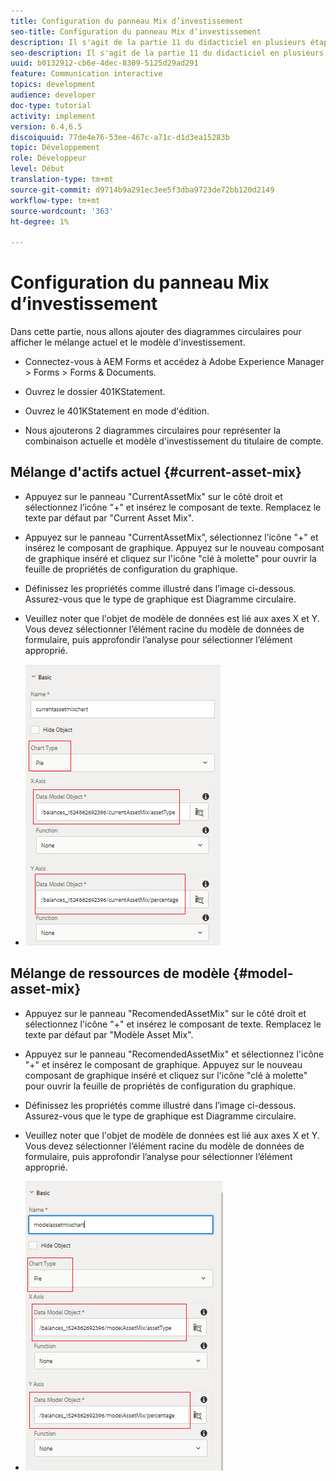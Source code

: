 ```yaml
---
title: Configuration du panneau Mix d’investissement
seo-title: Configuration du panneau Mix d’investissement
description: Il s'agit de la partie 11 du didacticiel en plusieurs étapes pour la création de votre premier document de communications interactives. Dans cette partie, nous allons ajouter des graphiques circulaires pour afficher la combinaison d'investissement actuelle et modèle.
seo-description: Il s'agit de la partie 11 du didacticiel en plusieurs étapes pour la création de votre premier document de communications interactives. Dans cette partie, nous allons ajouter des graphiques circulaires pour afficher la combinaison d'investissement actuelle et modèle.
uuid: b0132912-cb6e-4dec-8309-5125d29ad291
feature: Communication interactive
topics: development
audience: developer
doc-type: tutorial
activity: implement
version: 6.4,6.5
discoiquuid: 77de4e76-53ee-467c-a71c-d1d3ea15283b
topic: Développement
role: Développeur
level: Début
translation-type: tm+mt
source-git-commit: d9714b9a291ec3ee5f3dba9723de72bb120d2149
workflow-type: tm+mt
source-wordcount: '363'
ht-degree: 1%

---
```



# Configuration du panneau Mix d’investissement

Dans cette partie, nous allons ajouter des diagrammes circulaires pour afficher le mélange actuel et le modèle d&#39;investissement.

* Connectez-vous à AEM Forms et accédez à Adobe Experience Manager > Forms > Forms &amp; Documents.

* Ouvrez le dossier 401KStatement.

* Ouvrez le 401KStatement en mode d&#39;édition.

* Nous ajouterons 2 diagrammes circulaires pour représenter la combinaison actuelle et modèle d&#39;investissement du titulaire de compte.

## Mélange d&#39;actifs actuel {#current-asset-mix}

* Appuyez sur le panneau &quot;CurrentAssetMix&quot; sur le côté droit et sélectionnez l’icône &quot;+&quot; et insérez le composant de texte. Remplacez le texte par défaut par &quot;Current Asset Mix&quot;.

* Appuyez sur le panneau &quot;CurrentAssetMix&quot;, sélectionnez l’icône &quot;+&quot; et insérez le composant de graphique. Appuyez sur le nouveau composant de graphique inséré et cliquez sur l&#39;icône &quot;clé à molette&quot; pour ouvrir la feuille de propriétés de configuration du graphique.

* Définissez les propriétés comme illustré dans l’image ci-dessous. Assurez-vous que le type de graphique est Diagramme circulaire.

* Veuillez noter que l&#39;objet de modèle de données est lié aux axes X et Y. Vous devez sélectionner l’élément racine du modèle de données de formulaire, puis approfondir l’analyse pour sélectionner l’élément approprié.

* ![currentassetmix](assets/currentassetmixchart.png)

## Mélange de ressources de modèle {#model-asset-mix}

* Appuyez sur le panneau &quot;RecomendedAssetMix&quot; sur le côté droit et sélectionnez l&#39;icône &quot;+&quot; et insérez le composant de texte. Remplacez le texte par défaut par &quot;Modèle Asset Mix&quot;.

* Appuyez sur le panneau &quot;RecomendedAssetMix&quot; et sélectionnez l&#39;icône &quot;+&quot; et insérez le composant de graphique. Appuyez sur le nouveau composant de graphique inséré et cliquez sur l&#39;icône &quot;clé à molette&quot; pour ouvrir la feuille de propriétés de configuration du graphique.

* Définissez les propriétés comme illustré dans l’image ci-dessous. Assurez-vous que le type de graphique est Diagramme circulaire.

* Veuillez noter que l&#39;objet de modèle de données est lié aux axes X et Y. Vous devez sélectionner l’élément racine du modèle de données de formulaire, puis approfondir l’analyse pour sélectionner l’élément approprié.

* ![assettype](assets/modelassettypechart.png)

